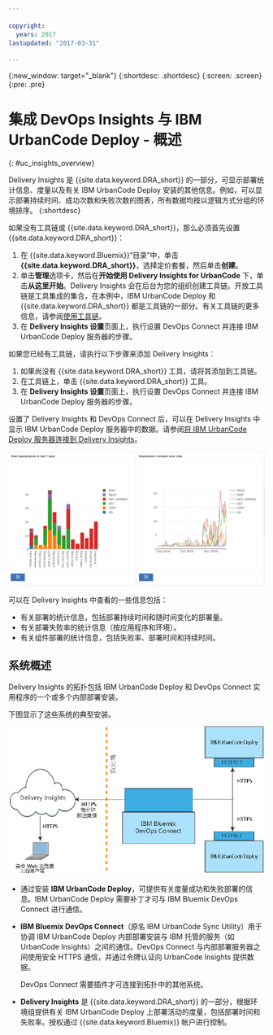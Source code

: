 ```yaml
---

copyright:
  years: 2017
lastupdated: "2017-03-31"

---
```


{:new_window: target="_blank"}
{:shortdesc: .shortdesc}
{:screen: .screen}
{:pre: .pre}

# 集成 DevOps Insights 与 IBM UrbanCode Deploy - 概述
{: #uc_insights_overview}

Delivery Insights 是 {{site.data.keyword.DRA_short}} 的一部分，可显示部署统计信息、度量以及有关 IBM UrbanCode Deploy 安装的其他信息。例如，可以显示部署持续时间、成功次数和失败次数的图表，所有数据均按以逻辑方式分组的环境排序。
{:shortdesc}

如果没有工具链或 {{site.data.keyword.DRA_short}}，那么必须首先设置 {{site.data.keyword.DRA_short}}：
1. 在 {{site.data.keyword.Bluemix}}“目录”中，单击 **{{site.data.keyword.DRA_short}}**，选择定价套餐，然后单击**创建**。
1. 单击**管理**选项卡，然后在**开始使用 Delivery Insights for UrbanCode** 下，单击**从这里开始**。Delivery Insights 会在后台为您的组织创建工具链。开放工具链是工具集成的集合，在本例中，IBM UrbanCode Deploy 和 {{site.data.keyword.DRA_short}} 都是工具链的一部分。有关工具链的更多信息，请参阅[使用工具链](../ContinuousDelivery/toolchains_working.html)。
1. 在 **Delivery Insights 设置**页面上，执行设置 DevOps Connect 并连接 IBM UrbanCode Deploy 服务器的步骤。
<!--  1. Set up a system to run DevOps Connect. See [prerequisites](uc_insights_prereqs.html).
  1. Download DevOps Connect, which is provided in a runnable JAR file.
  1. Copy the script from the **Delivery Insights Setup** page and run it. This command starts DevOps Connect with a token that allows it to connect to your organization on {{site.data.keyword.Bluemix}}.
  1. Connect your IBM UrbanCode Deploy servers to DevOps connect. See [Connecting IBM UrbanCode Deploy servers to Delivery Insights](uc_insights_connect_ucd.html). -->


如果您已经有工具链，请执行以下步骤来添加 Delivery Insights：
1. 如果尚没有 {{site.data.keyword.DRA_short}} 工具，请将其添加到工具链。
1. 在工具链上，单击 {{site.data.keyword.DRA_short}} 工具。
1. 在 **Delivery Insights 设置**页面上，执行设置 DevOps Connect 并连接 IBM UrbanCode Deploy 服务器的步骤。

设置了 Delivery Insights 和 DevOps Connect 后，可以在 Delivery Insights 中显示 IBM UrbanCode Deploy 服务器中的数据。请参阅[将 IBM UrbanCode Deploy 服务器连接到 Delivery Insights](uc_insights_connect_ucd.html)。

<!-- 
For questions or issues, see the [questions forum](https://developer.ibm.com/answers/?community=urbancode).
--> 

![UrbanCode Insights 演示数据中的两张图表](images/uc_insights_demo_data.gif)

可以在 Delivery Insights 中查看的一些信息包括：

- 有关部署的统计信息，包括部署持续时间和随时间变化的部署量。
- 有关部署失败率的统计信息（按应用程序和环境）。
- 有关组件部署的统计信息，包括失败率、部署时间和持续时间。

## 系统概述

Delivery Insights 的拓扑包括 IBM UrbanCode Deploy <!-- (and optionally IBM UrbanCode Release) -->和 DevOps Connect 实用程序的一个或多个内部部署安装。

下图显示了这些系统的典型安装。

![UrbanCode Insights 的概览拓扑，包括客户内部部署系统和 IBM Cloud Services](images/uc_insights_overview_topology_multi_ucd.png)

- 通过安装 **IBM UrbanCode Deploy**，可提供有关度量成功和失败部署的信息。IBM UrbanCode Deploy 需要补丁才可与 IBM Bluemix DevOps Connect 进行通信。

<!--
- **IBM UrbanCode Release** is an optional part of the topology. You can use the environment mappings in IBM UrbanCode Release to set logical environments for reports.

-->

- **IBM Bluemix DevOps Connect**（原名 IBM UrbanCode Sync Utility）用于协调 IBM UrbanCode Deploy <!-- and IBM UrbanCode Release -->内部部署安装与 IBM 托管的服务（如 UrbanCode Insights）之间的通信。DevOps Connect 与内部部署服务器之间使用安全 HTTPS 通信，并通过令牌认证向 UrbanCode Insights 提供数据。

  DevOps Connect 需要插件才可连接到拓扑中的其他系统。

- **Delivery Insights** 是 {{site.data.keyword.DRA_short}} 的一部分，根据环境组提供有关 IBM UrbanCode Deploy 上部署活动的度量，包括部署时间和失败率。授权通过 {{site.data.keyword.Bluemix}} 帐户进行控制。
